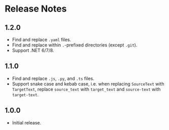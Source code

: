 # Release Notes

## 1.2.0

* Find and replace `.yaml` files.
* Find and replace within `.`-prefixed directories (except `.git`).
* Support .NET 6/7/8.

## 1.1.0

* Find and replace `.js`, `.py`, and `.ts` files.
* Support snake case and kebab case, i.e. when replacing `SourceText` with `TargetText`, replace `source_text` with `target_text` and `source-text` with `target-text`.

## 1.0.0

* Initial release.
